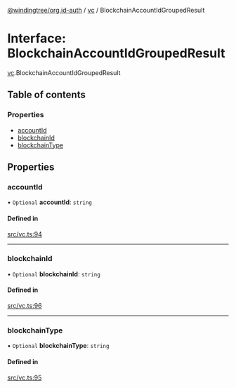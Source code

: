 [@windingtree/org.id-auth](../README.md) / [vc](../modules/vc.md) / BlockchainAccountIdGroupedResult

# Interface: BlockchainAccountIdGroupedResult

[vc](../modules/vc.md).BlockchainAccountIdGroupedResult

## Table of contents

### Properties

- [accountId](vc.blockchainaccountidgroupedresult.md#accountid)
- [blockchainId](vc.blockchainaccountidgroupedresult.md#blockchainid)
- [blockchainType](vc.blockchainaccountidgroupedresult.md#blockchaintype)

## Properties

### accountId

• `Optional` **accountId**: `string`

#### Defined in

[src/vc.ts:94](https://github.com/windingtree/org.id-sdk/blob/7afe153/packages/auth/src/vc.ts#L94)

___

### blockchainId

• `Optional` **blockchainId**: `string`

#### Defined in

[src/vc.ts:96](https://github.com/windingtree/org.id-sdk/blob/7afe153/packages/auth/src/vc.ts#L96)

___

### blockchainType

• `Optional` **blockchainType**: `string`

#### Defined in

[src/vc.ts:95](https://github.com/windingtree/org.id-sdk/blob/7afe153/packages/auth/src/vc.ts#L95)
